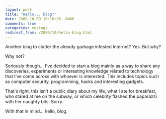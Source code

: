 ```yaml
---
layout: post
title: "Hello... blog?"
date: 2009-10-09 18:10:26 -0400
comments: true
categories: musings
redirect_from: /2009/10/hello-blog.html
---
```


Another blog to clutter the already garbage infested Internet? Yes. But why?

Why not?

<!--more-->

Seriously though... I've decided to start a blog mainly as a way to share any discoveries, experiments or interesting knowledge related to technology that I've come across with whoever is interested. This includes topics such as computer security, programming, hacks and interesting gadgets.

That's right, this isn't a public diary about my life, what I ate for breakfast, who stared at me on the subway, or which celebrity flashed the paparazzi with her naughty bits. Sorry.

With that in mind... hello, blog.
